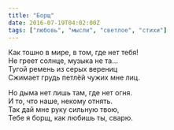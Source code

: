 ```yaml
---
title: "Борщ"
date: 2016-07-19T04:02:00Z
tags: ["любовь", "мысли", "светлое", "стихи"]
---
```


Как тошно в мире, в том, где нет тебя!  
Не греет солнце, музыка не та…  
Тугой ремень из серых верениц  
Сжимает грудь петлёй чужих мне лиц.

Но дыма нет лишь там, где нет огня.  
И то, что наше, некому отнять.  
Так дай мне руку сильную твою,  
Тебе я борщ, как любишь ты, сварю.  
